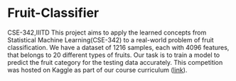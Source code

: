 # Fruit-Classifier
CSE-342,IIITD
This project aims to apply the learned concepts from Statistical Machine Learning(CSE-342) to a real-world problem of fruit classification. We have a dataset of 1216 samples, each with 4096 features, that belongs to 20 different types of fruits. Our task is to train a model to predict the fruit category for the testing data accurately. This competition was hosted on Kaggle as part of our course curriculum ([link](https://www.kaggle.com/competitions/sml-project/)).
